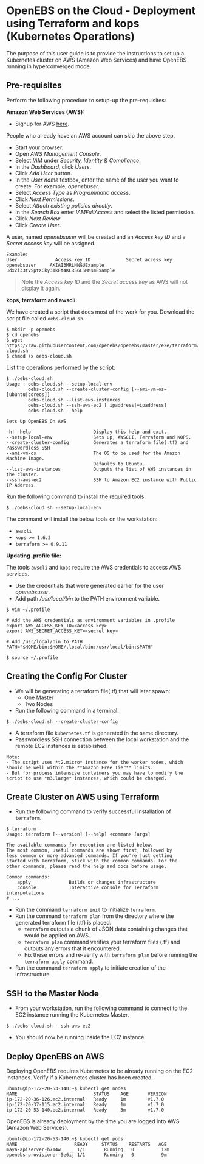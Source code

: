 # OpenEBS on the Cloud - Deployment using Terraform and kops (Kubernetes Operations)

The purpose of this user guide is to provide the instructions to set up a Kubernetes cluster on AWS (Amazon Web Services) and have OpenEBS running in hyperconverged mode.

## Pre-requisites

Perform the following procedure to setup-up the pre-requisites:

**Amazon Web Services (AWS):**

- Signup for AWS [here](https://portal.aws.amazon.com/gp/aws/developer/registration/index.html).

People who already have an AWS account can skip the above step.

- Start your browser.
- Open *AWS Management Console*.
- Select *IAM* under *Security, Identity & Compliance*.
- In the *Dashboard*, click *Users*.
- Click *Add User* button.
- In the *User name* textbox, enter the name of the user you want to create. For example, *openebuser*.
- Select *Access Type* as *Programmatic access*.
- Click *Next Permissions*.
- Select *Attach existing policies directly*.
- In the *Search Box* enter *IAMFullAccess* and select the listed permission.
- Click *Next Review*.
- Click *Create User*.

A user, named *openebsuser* will be created and an *Access key ID* and a *Secret access key*
will be assigned.

```
Example:
User              Access key ID             Secret access key
openebsuser     AKIAI3MRLHNGUExample      udxZi33tvSptXCky31kEt4KLRS6LSMMsmExample
```

>Note the *Access key ID* and the *Secret access key* as AWS will not display it again.

**kops, terraform and awscli:**

We have created a script that does most of the work for you. Download the script file called `oebs-cloud.sh`.

```
$ mkdir -p openebs
$ cd openebs
$ wget https://raw.githubusercontent.com/openebs/openebs/master/e2e/terraform/oebs-cloud.sh
$ chmod +x oebs-cloud.sh
```

List the operations performed by the script:

```
$ ./oebs-cloud.sh
Usage : oebs-cloud.sh --setup-local-env
        oebs-cloud.sh --create-cluster-config [--ami-vm-os=[ubuntu|coreos]]
        oebs-cloud.sh --list-aws-instances
        oebs-cloud.sh --ssh-aws-ec2 [ ipaddress|=ipaddress]
        oebs-cloud.sh --help

Sets Up OpenEBS On AWS

-h|--help                       Display this help and exit.
--setup-local-env               Sets up, AWSCLI, Terraform and KOPS.
--create-cluster-config         Generates a terraform file(.tf) and Passwordless SSH
--ami-vm-os                     The OS to be used for the Amazon Machine Image.
                                Defaults to Ubuntu.
--list-aws-instances            Outputs the list of AWS instances in the cluster.
--ssh-aws-ec2                   SSH to Amazon EC2 instance with Public IP Address.

```

Run the following command to install the required tools:

```
$ ./oebs-cloud.sh --setup-local-env
```

The command will install the below tools on the workstation:

- `awscli`
- `kops >= 1.6.2`
- `terraform >= 0.9.11`

**Updating .profile file:**

The tools `awscli` and `kops` require the AWS credentials to access AWS services.

- Use the credentials that were generated earlier for the user *openebsuser*.
- Add path */usr/local/bin* to the PATH environment variable.

```
$ vim ~/.profile

# Add the AWS credentials as environment variables in .profile
export AWS_ACCESS_KEY_ID=<access key>
export AWS_SECRET_ACCESS_KEY=<secret key>

# Add /usr/local/bin to PATH
PATH="$HOME/bin:$HOME/.local/bin:/usr/local/bin:$PATH"

$ source ~/.profile
```

## Creating the Config For Cluster
- We will be generating a terraform file(.tf) that will later spawn:
  - One Master
  - Two Nodes
- Run the following command in a terminal.

```
$ ./oebs-cloud.sh --create-cluster-config
```

- A terraform file `kubernetes.tf` is generated in the same directory.
- Passwordless SSH connection between the local workstation and the remote EC2 instances is established.

```
Note:
- The script uses *t2.micro* instance for the worker nodes, which should be well within the **Amazon Free Tier** limits.
- But for process intensive containers you may have to modify the script to use *m3.large* instances, which could be charged.
```

## Create Cluster on AWS using Terraform

- Run the following command to verify successful installation of `terraform`.

```
$ terraform
Usage: terraform [--version] [--help] <comman> [args]

The available commands for execution are listed below.
The most common, useful commands are shown first, followed by
less common or more advanced commands. If you're just getting
started with Terraform, stick with the common commands. For the
other commands, please read the help and docs before usage.

Common commands:
    apply              Builds or changes infrastructure
    console            Interactive console for Terraform interpolations
# ...
```

- Run the command `terraform init` to initialize `terraform`.
- Run the command `terraform plan` from the directory where the generated terraform file (.tf) is placed.
  - `terraform` outputs a chunk of JSON data containing changes that would be applied on AWS.
  - `terraform plan` command verifies your terraform files (.tf) and outputs any errors that it encountered.
  - Fix these errors and re-verify with `terraform plan` before running the `terraform apply` command.
- Run the command `terraform apply` to initiate creation of the infrastructure.

## SSH to the Master Node

- From your workstation, run the following command to connect to the EC2 instance running the Kubernetes Master.

```
$ ./oebs-cloud.sh --ssh-aws-ec2
```

- You should now be running inside the EC2 instance.

## Deploy OpenEBS on AWS

Deploying OpenEBS requires Kubernetes to be already running on the EC2 instances. Verify if a Kubernetes cluster has been created.

```
ubuntu@ip-172-20-53-140:~$ kubectl get nodes 
NAME                            STATUS    AGE       VERSION 
ip-172-20-36-126.ec2.internal   Ready     1m        v1.7.0 
ip-172-20-37-115.ec2.internal   Ready     1m        v1.7.0 
ip-172-20-53-140.ec2.internal   Ready     3m        v1.7.0
```

OpenEBS is already deployment by the time you are logged into AWS (Amazon Web Services).

```
ubuntu@ip-172-20-53-140:~$ kubectl get pods
NAME                     READY     STATUS    RESTARTS   AGE
maya-apiserver-h714w      1/1       Running   0          12m
openebs-provisioner-5e6ij 1/1       Running   0          9m

```
